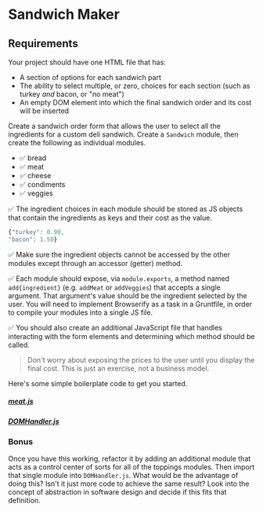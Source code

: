 # Sandwich Maker

## Requirements

Your project should have one HTML file that has:

* A section of options for each sandwich part
* The ability to select multiple, or zero, choices for each section (such as turkey _and_ bacon, or "no meat")
* An empty DOM element into which the final sandwich order and its cost will be inserted

Create a sandwich order form that allows the user to select all the ingredients for a custom deli sandwich. Create a `Sandwich` module, then create the following as individual modules.

* :white_check_mark: bread
* :white_check_mark: meat
* :white_check_mark: cheese
* :white_check_mark: condiments
* :white_check_mark: veggies

:white_check_mark: The ingredient choices in each module should be stored as JS objects that contain the ingredients as keys and their cost as the value.

```Javascript
{"turkey": 0.90,
"bacon": 1.50}
```

:white_check_mark: Make sure the ingredient objects cannot be accessed by the other modules except through an accessor (getter) method.

:white_check_mark: Each module should expose, via `module.exports`, a method named `add{ingredient}` (e.g. `addMeat` or `addVeggies`) that accepts a single argument. That argument's value should be the ingredient selected by the user. You will need to implement Browserify as a task in a Gruntfile, in order to compile your modules into a single JS file.

:white_check_mark: You should also create an additional JavaScript file that handles interacting with the form elements and determining which method should be called.

> Don't worry about exposing the prices to the user until you display the final cost. This is just an exercise, not a business model.

Here's some simple boilerplate code to get you started.

##### [meat.js](assets/js/sample/meat.js)

##### [DOMHandler.js](assets/js/sample/DOMHandler.js)

### Bonus

Once you have this working, refactor it by adding an additional module that acts as a control center of sorts for all of the toppings modules. Then import that single module into `DOMHandler.js`. What would be the advantage of doing this? Isn't it just more code to achieve the same result? Look into the concept of abstraction in software design and decide if this fits that definition.
